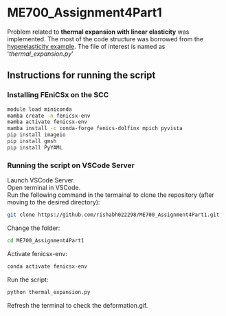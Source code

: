 # ME700_Assignment4Part1

Problem related to **thermal expansion with linear elasticity** was implemented. The most of the code structure was borrowed from the [hyperelasticity example](https://github.com/Lejeune-Lab-Graduate-Course-Materials/fenicsX/blob/main/hyperelasticity_beam.py). The file of interest is named as '*thermal_expansion.py*'

## Instructions for running the script

### Installing FEniCSx on the SCC

```bash
module load miniconda
mamba create -n fenicsx-env
mamba activate fenicsx-env
mamba install -c conda-forge fenics-dolfinx mpich pyvista
pip install imageio
pip install gmsh
pip install PyYAML
```

### Running the script on VSCode Server
Launch VSCode Server.\
Open terminal in VSCode.\
Run the following command in the termainal to clone the repository (after moving to the desired directory):

```bash
git clone https://github.com/rishabh022298/ME700_Assignment4Part1.git
```
Change the folder:
```bash
cd ME700_Assignment4Part1
```
Activate fenicsx-env:
```bash
conda activate fenicsx-env
```
Run the script:
```bash
python thermal_expansion.py
```

Refresh the terminal to check the deformation.gif.
